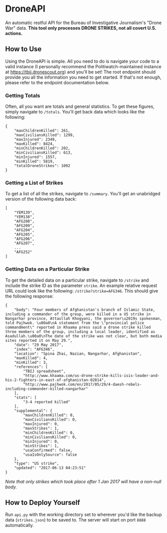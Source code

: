 # DroneAPI
An automatic restful API for the Bureau of Investigative Journalism's "Drone War" data. **This tool only processes DRONE STRIKES, not all covert U.S. actions.**

## How to Use
Using the DroneAPI is simple. All you need to do is navigate your code to a valid instance (I personally recommend the Politiwatch-maintained instance at https://tbij.dronescout.org) and you'll be set! The root endpoint should provide you all the information you need to get started. If that's not enough, please refer to the endpoint documentation below.

### Getting Totals
Often, all you want are totals and general statistics. To get these figures, simply navigate to `/totals`. You'll get back data which looks like the following:

```
{
    "maxChildrenKilled": 261,
    "maxCiviliansKilled": 1299,
    "maxInjured": 2349,
    "maxKilled": 8424,
    "minChildrenKilled": 202,
    "minCiviliansKilled": 613,
    "minInjured": 1557,
    "minKilled": 5819,
    "totalDroneStrikes": 1092
}
```

### Getting a List of Strikes
To get a list of all the strikes, navigate to `/summary`. You'll get an unabridged version of the following data back:

```
[
    "YEM139",
    "YEM138",
    "AFG208",
    "AFG209",
    "AFG204",
    "AFG205",
    "AFG206",
    "AFG207",
    ...
    "AFG252"
]
```

### Getting Data on a Particular Strike
To get the detailed data on a particular strike, navigate to `/strike` and include the strike ID as the parameter `strike`. An example relative request URL could look like the following: `/strike?strike=AFG346`. This should give the following response:

```
{
    "body": "Four members of Afghanistan's branch of Islamic State, including a commander of the group, were killed in a US strike in Nangarhar province, Attaullah Khogyani, the governor\u2019s spokesman, told Pajhwok. \u00a0\nA statement from the \"provincial police commandment\" reported in Khaama press said a drone strike killed three members of the group, including a local leader, identified as Asadullah.\u00a0\nThe date of the strike was not clear, but both media sites reported it on May 29.",
    "date": "29 May 2017",
    "index": "AFG346",
    "location": "Spina Zhai, Nazian, Nangarhar, Afghanistan",
    "maxKilled": 4,
    "minKilled": 3,
    "references": [
        "TBIJ spreadsheet",
        "http://www.khaama.com/us-drone-strike-kills-isis-leader-and-his-2-fighters-in-east-of-afghanistan-02814",
        "http://www.pajhwok.com/en/2017/05/29/4-daesh-rebels-including-commander-killed-nangarhar"
    ],
    "stats": [
        "3-4 reported killed"
    ],
    "supplemental": {
        "maxChildrenKilled": 0,
        "maxCiviliansKilled": 0,
        "maxInjured": 0,
        "maxStrikes": 1,
        "minChildrenKilled": 0,
        "minCiviliansKilled": 0,
        "minInjured": 0,
        "minStrikes": 1,
        "usaConfirmed": false,
        "usaIsOnlySource": false
    },
    "type": "US strike",
    "updated": "2017-06-13 04:23:51"
}
```
*Note that only strikes which took place after 1 Jan 2017 will have a non-null body.*

## How to Deploy Yourself
Run `api.py` with the working directory set to wherever you'd like the backup data (`strikes.json`) to be saved to. The server will start on port `8888` automatically.
